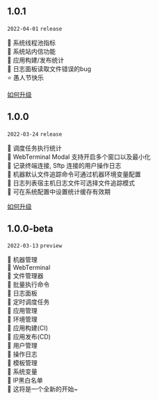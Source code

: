 ## 1.0.1

`2022-04-01` `release`

🌈 系统线程池指标   
🌈 系统站内信功能   
🌈 应用构建/发布统计   
🐞 日志面板读取文件错误的bug  
⭐ 愚人节快乐

[如何升级](/about/update.md?id=_100-gt-101)

## 1.0.0

`2022-03-24` `release`

🌈 调度任务执行统计     
🔨 WebTerminal Modal 支持开启多个窗口以及最小化     
🔨 记录终端连接, Sftp 连接的用户操作日志  
🔨 机器默认文件追踪命令可通过机器环境变量配置   
🔨 日志列表宿主机日志文件可选择文件追踪模式   
🔨 可在系统配置中设置统计缓存有效期

[如何升级](/about/update.md?id=_100-beta-gt-100)

## 1.0.0-beta

`2022-03-13` `preview`

🌈 机器管理   
🌈 WebTerminal  
🌈 文件管理器  
🌈 批量执行命令   
🌈 日志面板  
🌈 定时调度任务  
🌈 应用管理  
🌈 环境管理  
🌈 应用构建(CI)  
🌈 应用发布(CD)  
🌈 用户管理  
🌈 操作日志  
🌈 模板管理  
🌈 系统变量    
🌈 IP黑白名单   
💖 这将是一个全新的开始~

[comment]: <> "🌈 新功能"

[comment]: <> "⚡  注意"

[comment]: <> "🔨 优化"

[comment]: <> "🐞 修复"

[comment]: <> "⭐ 分享"
